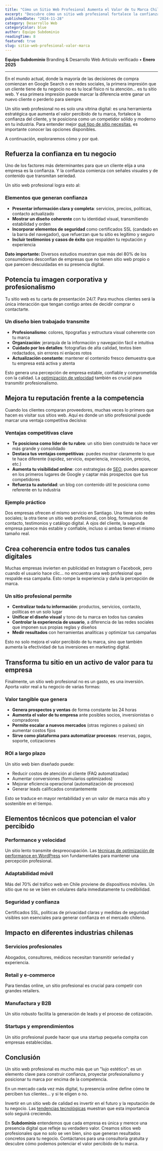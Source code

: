 ```yaml
---
title: "Cómo un Sitio Web Profesional Aumenta el Valor de tu Marca Chile"
excerpt: "Descubre cómo un sitio web profesional fortalece la confianza, mejora tu imagen corporativa y te posiciona por encima de la competencia en el mercado chileno."
publishedDate: "2024-11-28"
category: Desarrollo Web
categoryColor: blue
author: Equipo Subdominio
readingTime: 8
featured: true
slug: sitio-web-profesional-valor-marca
---
```


**Equipo Subdominio**
Branding & Desarrollo Web
Artículo verificado • **Enero 2025**

---

En el mundo actual, donde la mayoría de las decisiones de compra comienzan en Google Search o en redes sociales, la primera impresión que un cliente tiene de tu negocio no es tu local físico ni tu atención… es tu sitio web. Y esa primera impresión puede marcar la diferencia entre ganar un nuevo cliente o perderlo para siempre.

Un sitio web profesional no es solo una vitrina digital: es una herramienta estratégica que aumenta el valor percibido de tu marca, fortalece la confianza del cliente, y te posiciona como un competidor sólido y moderno en tu industria. Para entender mejor [qué tipo de sitio necesitas](/blog/diferencias-pagina-web-landing-tienda-online), es importante conocer las opciones disponibles.

A continuación, exploraremos cómo y por qué.

## **Refuerza la confianza en tu negocio**

Uno de los factores más determinantes para que un cliente elija a una empresa es la confianza. Y la confianza comienza con señales visuales y de contenido que transmitan seriedad.

Un sitio web profesional logra esto al:

### **Elementos que generan confianza**

* **Presentar información clara y completa**: servicios, precios, políticas, contacto actualizado
* **Mostrar un diseño coherente** con tu identidad visual, transmitiendo estabilidad y orden
* **Incorporar elementos de seguridad** como certificados SSL (candado en la barra del navegador), que refuerzan que tu sitio es legítimo y seguro
* **Incluir testimonios y casos de éxito** que respalden tu reputación y experiencia

**Dato importante:** Diversos estudios muestran que más del 80% de los consumidores desconfían de empresas que no tienen sitio web propio o que parecen descuidadas en su presencia digital.

## **Potencia tu imagen corporativa y profesionalismo**

Tu sitio web es tu carta de presentación 24/7. Para muchos clientes será la única interacción que tengan contigo antes de decidir comprar o contactarte.

### **Un diseño bien trabajado transmite**

* **Profesionalismo**: colores, tipografías y estructura visual coherente con tu marca
* **Organización**: jerarquía de la información y navegación fácil e intuitiva
* **Cuidado por los detalles**: fotografías de alta calidad, textos bien redactados, sin errores ni enlaces rotos
* **Actualización constante**: mantener el contenido fresco demuestra que tu empresa está activa y atenta

Esto genera una percepción de empresa estable, confiable y comprometida con la calidad. La [optimización de velocidad](/blog/optimizar-velocidad-woocommerce-chile) también es crucial para transmitir profesionalismo.

## **Mejora tu reputación frente a la competencia**

Cuando los clientes comparan proveedores, muchas veces lo primero que hacen es visitar sus sitios web. Aquí es donde un sitio profesional puede marcar una ventaja competitiva decisiva:

### **Ventajas competitivas clave**

* **Te posiciona como líder de tu rubro**: un sitio bien construido te hace ver más grande y consolidado
* **Destaca tus ventajas competitivas**: puedes mostrar claramente lo que te hace diferente (rapidez, servicio, experiencia, innovación, precios, etc.)
* **Aumenta tu visibilidad online**: con estrategias de [SEO](/blog/que-es-el-seo), puedes aparecer en los primeros lugares de Google y captar más prospectos que tus competidores
* **Refuerza tu autoridad**: un blog con contenido útil te posiciona como referente en tu industria

### **Ejemplo práctico**

Dos empresas ofrecen el mismo servicio en Santiago. Una tiene solo redes sociales; la otra tiene un sitio web profesional, con blog, formularios de contacto, testimonios y catálogo digital. A ojos del cliente, la segunda empresa parece más estable y confiable, incluso si ambas tienen el mismo tamaño real.

## **Crea coherencia entre todos tus canales digitales**

Muchas empresas invierten en publicidad en Instagram o Facebook, pero cuando el usuario hace clic… no encuentra una web profesional que respalde esa campaña. Esto rompe la experiencia y daña la percepción de marca.

### **Un sitio profesional permite**

* **Centralizar toda tu información**: productos, servicios, contacto, políticas en un solo lugar
* **Unificar el diseño visual** y tono de tu marca en todos tus canales
* **Controlar la experiencia de usuario**, a diferencia de las redes sociales que imponen sus propias reglas y diseños
* **Medir resultados** con herramientas analíticas y optimizar tus campañas

Esto no solo mejora el valor percibido de tu marca, sino que también aumenta la efectividad de tus inversiones en marketing digital.

## **Transforma tu sitio en un activo de valor para tu empresa**

Finalmente, un sitio web profesional no es un gasto, es una inversión. Aporta valor real a tu negocio de varias formas:

### **Valor tangible que genera**

* **Genera prospectos y ventas** de forma constante las 24 horas
* **Aumenta el valor de tu empresa** ante posibles socios, inversionistas o compradores
* **Permite escalar a nuevos mercados** (otras regiones o países) sin aumentar costos fijos
* **Sirve como plataforma para automatizar procesos**: reservas, pagos, soporte, cotizaciones

### **ROI a largo plazo**

Un sitio web bien diseñado puede:
- Reducir costos de atención al cliente (FAQ automatizadas)
- Aumentar conversiones (formularios optimizados)
- Mejorar eficiencia operacional (automatización de procesos)
- Generar leads calificados constantemente

Esto se traduce en mayor rentabilidad y en un valor de marca más alto y sostenible en el tiempo.

## **Elementos técnicos que potencian el valor percibido**

### **Performance y velocidad**

Un sitio lento transmite despreocupación. Las [técnicas de optimización de performance en WordPress](/blog/optimizacion-performance-wordpress) son fundamentales para mantener una percepción profesional.

### **Adaptabilidad móvil**

Más del 70% del tráfico web en Chile proviene de dispositivos móviles. Un sitio que no se ve bien en celulares daña inmediatamente tu credibilidad.

### **Seguridad y confianza**

Certificados SSL, políticas de privacidad claras y medidas de seguridad visibles son esenciales para generar confianza en el mercado chileno.

## **Impacto en diferentes industrias chilenas**

### **Servicios profesionales**
Abogados, consultores, médicos necesitan transmitir seriedad y experiencia.

### **Retail y e-commerce**
Para tiendas online, un sitio profesional es crucial para competir con grandes retailers.

### **Manufactura y B2B**
Un sitio robusto facilita la generación de leads y el proceso de cotización.

### **Startups y emprendimientos**
Un sitio profesional puede hacer que una startup pequeña compita con empresas establecidas.

## **Conclusión**

Un sitio web profesional es mucho más que un "lujo estético": es un elemento clave para construir confianza, proyectar profesionalismo y posicionar tu marca por encima de la competencia.

En un mercado cada vez más digital, tu presencia online define cómo te perciben tus clientes… y si te eligen o no.

Invertir en un sitio web de calidad es invertir en el futuro y la reputación de tu negocio. Las [tendencias tecnológicas](/blog/tendencias-tecnologicas-comercio-chile) muestran que esta importancia solo seguirá creciendo.

En **Subdominio** entendemos que cada empresa es única y merece una presencia digital que refleje su verdadero valor. Creamos sitios web profesionales que no solo se ven bien, sino que generan resultados concretos para tu negocio. Contáctanos para una consultoría gratuita y descubre cómo podemos potenciar el valor percibido de tu marca.